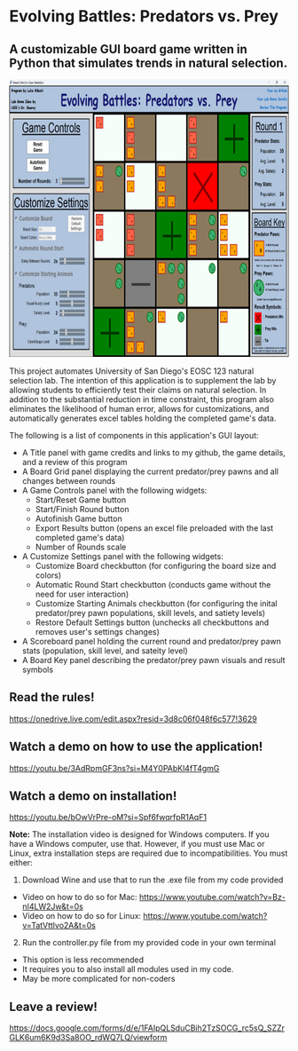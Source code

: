 # Evolving Battles: Predators vs. Prey

## A customizable GUI board game written in Python that simulates trends in natural selection.

<img src="natural_selection_program_picture.png" width=900 height=500>


This project automates University of San Diego's EOSC 123 natural selection lab. The intention of this application is to supplement the lab by allowing students to efficiently test their claims on natural selection. In addition to the substantial reduction in time constraint, this program also eliminates the likelihood of human error, allows for customizations, and automatically generates excel tables holding the completed game's data.

The following is a list of components in this application's GUI layout:

* A Title panel with game credits and links to my github, the game details, and a review of this program
* A Board Grid panel displaying the current predator/prey pawns and all changes between rounds
* A Game Controls panel with the following widgets:
    * Start/Reset Game button
    * Start/Finish Round button
    * Autofinish Game button
    * Export Results button (opens an excel file preloaded with the last completed game's data)
    * Number of Rounds scale
* A Customize Settings panel with the following widgets:
    * Customize Board checkbutton (for configuring the board size and colors)
    * Automatic Round Start checkbutton (conducts game without the need for user interaction)
    * Customize Starting Animals checkbutton (for configuring the inital predator/prey pawn populations, skill levels, and satiety levels)
    * Restore Default Settings button (unchecks all checkbuttons and removes user's settings changes)
* A Scoreboard panel holding the current round and predator/prey pawn stats (population, skill level, and sateity level)
* A Board Key panel describing the predator/prey pawn visuals and result symbols

## Read the rules!

https://onedrive.live.com/edit.aspx?resid=3d8c06f048f6c577!3629

## Watch a demo on how to use the application!

https://youtu.be/3AdRpmGF3ns?si=M4Y0PAbKl4fT4gmG

## Watch a demo on installation!

https://youtu.be/bOwVrPre-oM?si=Spf6fwqrfpR1AqF1

**Note:**
The installation video is designed for Windows computers.
If you have a Windows computer, use that. However, if you must use Mac or Linux,
extra installation steps are required due to incompatibilities. You must either:
1) Download Wine and use that to run the .exe file from my code provided

* Video on how to do so for Mac: https://www.youtube.com/watch?v=Bz-nI4LW2Jw&t=0s
* Video on how to do so for Linux: https://www.youtube.com/watch?v=TatVttlvo2A&t=0s

2) Run the controller.py file from my provided code in your own terminal

* This option is less recommended
* It requires you to also install all modules used in my code.
* May be more complicated for non-coders

## Leave a review!

https://docs.google.com/forms/d/e/1FAIpQLSduCBih2TzSOCG_rc5sQ_SZZrGLK6um6K9d3Sa8OO_rdWQ7LQ/viewform
